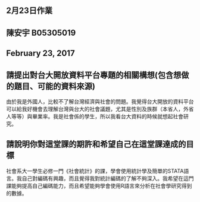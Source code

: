 ## 2月23日作業
## 陳安宇 B05305019
## February 23, 2017

## 請提出對台大開放資料平台專題的相關構想(包含想做的題目、可能的資料來源)
由於我是外國人，比較不了解台灣經濟與社會的問題。我覺得台大開放的資料平台可以給我好機會去理解台灣與台大的社會議題，尤其是性別及族群（本省人，外省人等等）與畢業率。我是社會係的學生，所以我看台大資料的時候就想起社會研究。

## 請說明你對這堂課的期許和希望自己在這堂課達成的目標
社會系大一學生必修一門《社會統計》的課，學會使用統計學及簡單的STATA語言。我自己對編碼有興趣，而且覺得我對統計編碼的了解不夠深入。我希望在這門課能夠提高自己編碼能力，而且希望能夠學會使用R語言來分析在社會學研究得到的數據。
